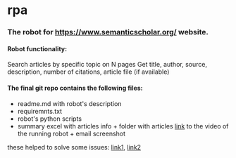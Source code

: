 # rpa
### The robot for https://www.semanticscholar.org/ website.

#### Robot functionality:
Search articles by specific topic on N pages
Get title, author, source, description, number of citations, article file (if available) 

#### The final git repo contains the following files:
* readme.md with robot's description
* requiremnts.txt
* robot's python scripts
* summary excel with articles info + folder with articles
[link](https://cloud.mail.ru/public/QBue/LRcC5xuTN/) to the video of the running robot + email screenshot


these helped to solve some issues: [link1](https://stackoverflow.com/questions/16512592/login-credentials-not-working-with-gmail-smtp), [link2](https://www.howtogeek.com/721441/how-to-download-pdfs-instead-of-previewing-them-in-chrome-firefox-and-edge/#:~:text=Click%20%E2%80%9CSite%20Settings%E2%80%9D%20on%20the,opening%20them%20in%20Chrome%E2%80%9D%20option.)

